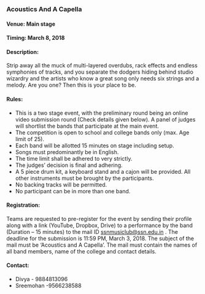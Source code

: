 ### Acoustics And A Capella

#### <!-- <i class="fas fa-map-marker-alt"></i> --> Venue: Main stage

#### <!-- <i class="far fa-calendar-alt"></i> --> Timing: March 8, 2018

#### <!-- <i class="fas fa-edit"></i> --> Description:
  Strip away all the muck of multi-layered overdubs, rack effects and endless symphonies of tracks, and you separate the dodgers hiding behind studio wizardry and the artists who know a great song only needs six strings and a melody. Are you one? Then this is your place to be.

#### <!-- <i class="fas fa-bullhorn"></i> --> Rules:
  * This is a two stage event, with the preliminary round being an online video submission round (Check details given below). A panel of judges will shortlist the bands that participate at the main event.
  * The competition is open to school and college bands only (max. Age limit of 25).
  * Each band will be allotted 15 minutes on stage including setup.
  * Songs must predominantly be in English.
  * The time limit shall be adhered to very strictly.
  * The judges’ decision is final and adhering.
  * A 5 piece drum kit, a keyboard stand and a cajon will be provided. All other instruments must be brought by the participants.
  * No backing tracks will be permitted.
  * No participant can be in more than one band.

#### Registration:
  Teams are requested to pre-register for the event by sending their profile along with a link (YouTube, Dropbox, Drive) to a performance by the band (Duration – 15 minutes) to the mail ID ssnmusiclub@ssn.edu.in . The deadline for the submission is 11:59 PM, March 3, 2018. The subject of the mail must be ‘Acoustics and A Capella’. The mail must contain the names of all band members, name of the college and contact details.

#### <!-- <i class="fas fa-phone"></i> --> Contact:
  * Divya - 9884813096
  * Sreemohan -9566238588
